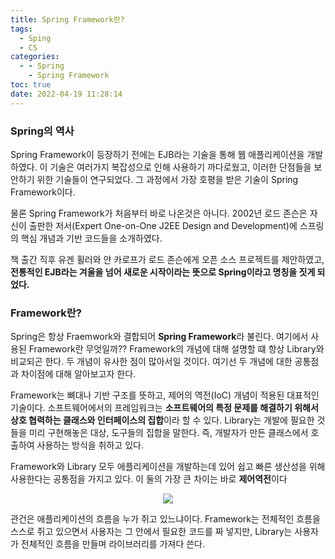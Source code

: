 ```yaml
---
title: Spring Framework란?
tags:
  - Sping
  - CS
categories:
  - - Spring
    - Spring Framework
toc: true
date: 2022-04-19 11:28:14
---
```



### **Spring의 역사**
Spring Framework이 등장하기 전에는 EJB라는 기술을 통해 웹 애플리케이션을 개발하였다. 이 기술은 여러가지 복잡성으로 인해 사용하기 까다로웠고, 이러한 단점들을 보안하기 위한 기술들이 연구되었다. 그 과정에서 가장 호평을 받은 기술이 Spring Framework이다.

물론 Spring Framework가 처음부터 바로 나온것은 아니다. 2002년 로드 존슨은 자신이 출판한 저서(Expert One-on-One J2EE Design and Development)에 스프링의 핵심 개념과 기반 코드들을 소개하였다.

책 출간 직후 유겐 휠러와 얀 카로프가 로드 존슨에게 오픈 소스 프로젝트를 제안하였고, **전통적인 EJB라는 겨울을 넘어 새로운 시작이라는 뜻으로 Spring이라고 명칭을 짓게 되었다.**

### **Framework란?**
Spring은 항상 Fraemwork와 결합되어 **Spring Framework**라 불린다. 여기에서 사용된 Framework란 무엇일까?? Framework의 개념에 대해 설명할 떄 항상 Library와 비교되곤 한다. 두 개념이 유사한 점이 많아서일 것이다. 여기선 두 개념에 대한 공통점과 차이점에 대해 알아보고자 한다.

Framework는 뼈대나 기반 구조를 뜻하고, 제어의 역전(IoC) 개념이 적용된 대표적인 기술이다. 소프트웨어에서의 프레임워크는 **소프트웨어의 특정 문제를 해결하기 위해서 상호 협력하는 클래스와 인터페이스의 집합**이라 할 수 있다. 
Library는 개발에 필요한 것들을 미리 구현해놓은 대상, 도구들의 집합을 말한다. 즉, 개발자가 만든 클래스에서 호출하여 사용하는 방식을 취하고 있다.

Framework와 Library 모두 애플리케이션을 개발하는데 있어 쉽고 빠른 생산성을 위해 사용한다는 공통점을 가지고 있다. 이 둘의 가장 큰 차이는 바로 **제어역전**이다

<center><img src="/post_images/Spring/framework.jpeg"></center>

관건은 애플리케이션의 흐름을 누가 쥐고 있느냐이다. Framework는 전체적인 흐름을 스스로 쥐고 있으면서 사용자는 그 안에서 필요한 코드를 짜 넣지만, Library는 사용자가 전체적인 흐름을 만들며 라이브러리를 가져다 쓴다.